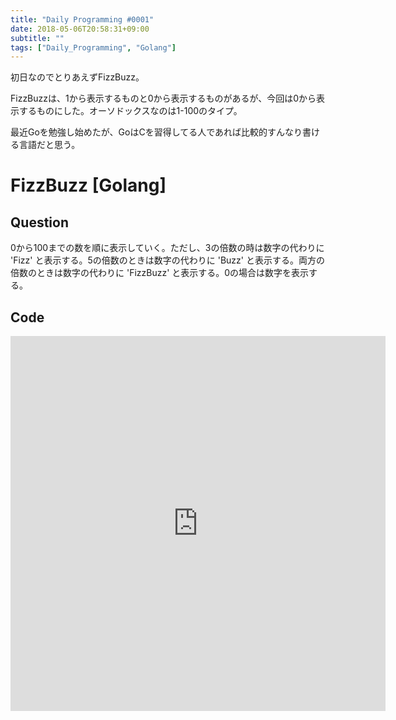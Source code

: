 ```yaml
---
title: "Daily Programming #0001"
date: 2018-05-06T20:58:31+09:00
subtitle: ""
tags: ["Daily_Programming", "Golang"]
---
```


初日なのでとりあえずFizzBuzz。

FizzBuzzは、1から表示するものと0から表示するものがあるが、今回は0から表示するものにした。オーソドックスなのは1-100のタイプ。

最近Goを勉強し始めたが、GoはCを習得してる人であれば比較的すんなり書ける言語だと思う。

# FizzBuzz [Golang]

## Question

0から100までの数を順に表示していく。ただし、3の倍数の時は数字の代わりに 'Fizz' と表示する。5の倍数のときは数字の代わりに 'Buzz' と表示する。両方の倍数のときは数字の代わりに 'FizzBuzz' と表示する。0の場合は数字を表示する。

## Code

<iframe src='https://glot.io/snippets/f0f89sbbp6/embed' frameborder='0' scrolling='no' sandbox='allow-forms allow-pointer-lock allow-popups allow-same-origin allow-scripts' width='600' height='600'></iframe>
